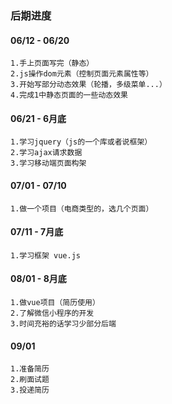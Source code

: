 ### 后期进度

#### 06/12 - 06/20
	1.手上页面写完（静态）
	2.js操作dom元素（控制页面元素属性等）
	3.开始写部分动态效果（轮播，多级菜单...）
	4.完成1中静态页面的一些动态效果


#### 06/21 - 6月底
	1.学习jquery（js的一个库或者说框架）
	2.学习ajax请求数据
	3.学习移动端页面构架
	

#### 07/01 - 07/10
	1.做一个项目（电商类型的，选几个页面）

#### 07/11 - 7月底
	1.学习框架 vue.js

#### 08/01 - 8月底
	1.做vue项目（简历使用）	
	2.了解微信小程序的开发	
	3.时间充裕的话学习少部分后端		

#### 09/01 
	1.准备简历
	2.刷面试题
	3.投递简历	
	
	